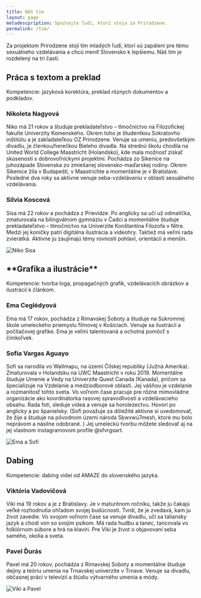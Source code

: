 ```yaml
---
title: Náš tím
layout: page
metadescpription: Spoznajte ľudí, ktorí stoja za Prirodzene.
permalink: /tim/
---
```

Za projektom Prirodzene stojí tím mladých ľudí, ktorí sú zapálení pre tému sexuálneho vzdelávania a chcú meniť Slovensko k lepšiemu. Náš tím je rozdelený na tri časti.  

## **Práca s textom a preklad**

Kompetencie: jazyková korektúra, preklad rôznych dokumentov a podkladov.  

### Nikoleta Nagyová

Niko má 21 rokov a študuje prekladateľstvo – tlmočníctvo na Filozofickej fakulte Univerzity Komenského. Okrem toho je študentkou Sokratovho inštitútu a je zakladateľkou OZ Prirodzene. Venuje sa umeniu, predovšetkým divadlu, je členkou/herečkou Bieleho divadla. Na strednú školu chodila na United World College Maastricht (Holandsko), kde mala možnosť získať skúsenosti s dobrovoľníckymi projektmi. Pochádza zo Sikenice na juhozápade Slovenska zo zmiešanej slovensko-maďarskej rodiny. Okrem Sikenice žila v Budapešti, v Maastrichte a momentálne je v Bratislave. Posledné dva roky sa aktívne venuje seba-vzdelávaniu v oblasti sexuálneho vzdelávania.  

### Silvia Koscová

Sisa má 22 rokov a pochádza z Prievidze. Po anglicky sa učí už odmalička, zmaturovala na bilingválnom gymnáziu v Čadci a momentálne študuje prekladateľstvo – tlmočníctvo na Univerzite Konštantína Filozofa v Nitre. Medzi jej koníčky patrí digitálna ilustrácia a videohry. Taktiež má veľmi rada zvieratká. Aktívne ju zaujímajú témy rovnosti pohlaví, orientácií a menšín.  

<div class="text-center">
<img src="/images/Niko-Sisa.jpg" alt='Niko Sisa' class="team-img">
</div>
 
## \*\*Grafika a ilustrácie\*\*  
Kompetencie: tvorba loga, propagačných grafík, vzdelávacích obrázkov a ilustrácií k článkom.  
### Ema Ceglédyová  
Ema má 17 rokov, pochádza z Rimavskej Soboty a študuje na Súkromnej škole umeleckého priemyslu filmovej v Košiciach. Venuje sa ilustrácií a počítačovej grafike. Ema je veľmi talentovaná a ochotná pomôcť s čímkoľvek. 
### Sofia Vargas Aguayo  
Sofi sa narodila vo Wallmapu, na území Čilskej republiky (Južná Amerika). Zmaturovala v Holandsku na UWC Maastricht v roku 2019. Momentálne študuje Umenie a Vedy na Univerzite Quest Canada (Kanada), pričom sa špecializuje na Vzdelanie a medziodborové oblasti. Jej vášňou je vzdelanie a rozmanitosť tohto sveta. Vo voľnom čase pracuje pre rôzne mimovládne organizácie ako koordinátorka rasovej spravodlivosti a vzdelávacieho obsahu. Rada fotí, sleduje videá a venuje sa horolezectvu. Hovorí po anglicky a po španielsky. (Sofi považuje za dôležité aktívne si uvedomovať, že žije a študuje na pôvodnom území národa Sḵwxwú7mesh, ktoré mu bolo neprávom a násilne odobrané. ) Jej umeleckú tvorbu môžete sledovať aj na jej vlastnom instagramovom profile @sfvrgsart.  

<div class="text-center">
<img src="/images/Ema-Sofi.jpg" alt='Ema a Sofi' class="team-img">
</div>

## **Dabing**

Kompetencie: dabing videí od AMAZE do slovenského jazyka.  

### Viktória Vadovičová

Viki má 19 rokov a je z Bratislavy. Je v maturitnom ročníku, takže ju čakajú veľké rozhodnutia ohľadom svojej budúcnosti. Tvrdí, že je zvedavá, kam ju život zavedie. Vo svojom voľnom čase sa venuje divadlu, učí sa taliansky jazyk a chodí von so svojim psíkom. Má rada hudbu a tanec, tancovala vo folklórnom súbore a hrá na klavíri. Pre Viki je život o objavovaní seba samého, okolia a sveta.  

### Pavel Ďurás

Pavel má 20 rokov, pochádza z Rimavskej Soboty a momentálne študuje dejiny a teóriu umenia na Trnavskej univerzite v Trnave. Venuje sa divadlu, občasnej práci v televízií a štúdiu výtvarného umenia a módy.  

<div class="text-center">
<img src="/images/Viki-Pavel.jpg" alt='Viki a Pavel' class="team-img">
</div>